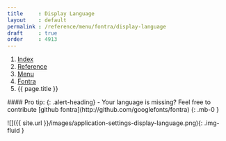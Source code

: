 ```yaml
---
title     : Display Language
layout    : default
permalink : /reference/menu/fontra/display-language
draft     : true
order     : 4913
---
```


<nav aria-label="breadcrumb">
  <ol class="breadcrumb small">
    <li class="breadcrumb-item"><a href="{{ site.url }}">Index</a></li>
    <li class="breadcrumb-item"><a href="{{ site.url }}/reference">Reference</a></li>
    <li class="breadcrumb-item"><a href="{{ site.url }}/reference/menu">Menu</a></li>
    <li class="breadcrumb-item"><a href="{{ site.url }}/reference/menu/fontra">Fontra</a></li>
    <li class="breadcrumb-item active" aria-current="page">{{ page.title }}</li>
  </ol>
</nav>

<div class="alert alert-primary mt-3" role="alert" markdown='1'>
#### Pro tip: 
{: .alert-heading}
- Your language is missing? Feel free to contribute [github fontra](http://github.com/googlefonts/fontra)
{: .mb-0 }
</div>

![]({{ site.url }}/images/application-settings-display-language.png){: .img-fluid }